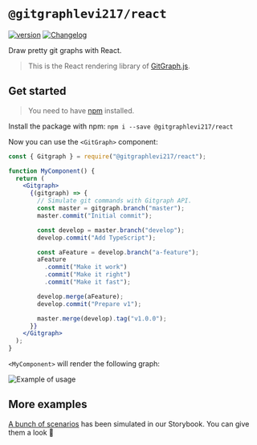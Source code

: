 # `@gitgraphlevi217/react`

[![version](https://img.shields.io/npm/v/@gitgraphlevi217/react.svg?logo=npm)](https://www.npmjs.com/package/@gitgraphlevi217/react)
[![Changelog](https://img.shields.io/badge/%F0%9F%93%94-changelog-CD9523.svg)](https://github.com/levi217/gitgraph.js/blob/master/packages/gitgraph-react/CHANGELOG.md)

Draw pretty git graphs with React.

> This is the React rendering library of [GitGraph.js][gitgraph-repo].

## Get started

> You need to have [npm][get-npm] installed.

Install the package with npm: `npm i --save @gitgraphlevi217/react`

Now you can use the `<GitGraph>` component:

```jsx
const { Gitgraph } = require("@gitgraphlevi217/react");

function MyComponent() {
  return (
    <Gitgraph>
      {(gitgraph) => {
        // Simulate git commands with Gitgraph API.
        const master = gitgraph.branch("master");
        master.commit("Initial commit");

        const develop = master.branch("develop");
        develop.commit("Add TypeScript");

        const aFeature = develop.branch("a-feature");
        aFeature
          .commit("Make it work")
          .commit("Make it right")
          .commit("Make it fast");

        develop.merge(aFeature);
        develop.commit("Prepare v1");

        master.merge(develop).tag("v1.0.0");
      }}
    </Gitgraph>
  );
}
```

`<MyComponent>` will render the following graph:

![Example of usage][assets-example]

## More examples

[A bunch of scenarios][stories] has been simulated in our Storybook. You can give them a look 👀

[get-npm]: https://www.npmjs.com/get-npm
[gitgraph-repo]: https://github.com/levi217/gitgraph.js/
[stories]: https://github.com/levi217/gitgraph.js/tree/master/packages/stories/src/gitgraph-react/
[assets-example]: https://github.com/levi217/gitgraph.js/blob/master/packages/gitgraph-react/assets/example-usage.png?raw=true
